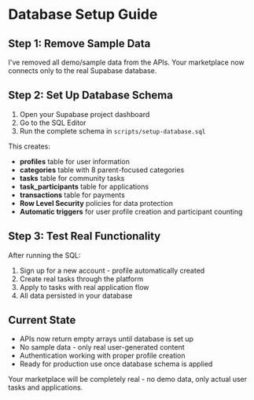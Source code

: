 # Database Setup Guide

## Step 1: Remove Sample Data
I've removed all demo/sample data from the APIs. Your marketplace now connects only to the real Supabase database.

## Step 2: Set Up Database Schema
1. Open your Supabase project dashboard
2. Go to the SQL Editor
3. Run the complete schema in `scripts/setup-database.sql`

This creates:
- **profiles** table for user information
- **categories** table with 8 parent-focused categories
- **tasks** table for community tasks
- **task_participants** table for applications
- **transactions** table for payments
- **Row Level Security** policies for data protection
- **Automatic triggers** for user profile creation and participant counting

## Step 3: Test Real Functionality
After running the SQL:
1. Sign up for a new account - profile automatically created
2. Create real tasks through the platform
3. Apply to tasks with real application flow
4. All data persisted in your database

## Current State
- APIs now return empty arrays until database is set up
- No sample data - only real user-generated content
- Authentication working with proper profile creation
- Ready for production use once database schema is applied

Your marketplace will be completely real - no demo data, only actual user tasks and applications.
